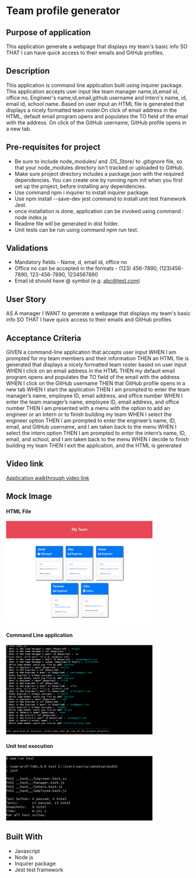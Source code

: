 # Team profile generator

## Purpose of application
This application generate a webpage that displays my team's basic info SO THAT I can have quick access to their emails and GitHub profiles. 

## Description
This application is command line application built using inquirer package. This application accepts user input like team manager name,id,email id, office no, Engineer's name,id,email,github username and Intern's name, id, email id, school name. Based on user input an HTML file is generated that displays a nicely formatted team roster.On click of email address in the HTML,
default email program opens and populates the TO field of the email with the address. On click of the GitHub username, GitHub profile opens in a new tab.

## Pre-requisites for project
 * Be sure to include node_modules/ and .DS_Store/ to .gitignore file, so that your node_modules directory isn't tracked or uploaded to GitHub.
 * Make sure project directory includes a package.json with the required dependencies. You can create one by running npm init when you first set up the project, before installing any dependencies.
 * Use command npm i inquirer to install inquirer package.
 * Use npm install --save-dev jest command to install unit test framework Jest.
 * once installation is done, application can be invoked using command : node index.js
 * Readme file will be generated in dist folder.
 * Unit tests can be run using command npm run test.

## Validations 
* Mandatory fields - Name, d, email id, office no
* Office no can be accepted in the formats - (123) 456-7890, (123)456-7890, 123-456-7890, 
1234567890
* Email id should have @ symbol (e.g. abc@test.com)

 ## User Story
AS A manager
I WANT to generate a webpage that displays my team's basic info
SO THAT I have quick access to their emails and GitHub profiles

 ## Acceptance Criteria

GIVEN a command-line application that accepts user input
WHEN I am prompted for my team members and their information
THEN an HTML file is generated that displays a nicely formatted team roster based on user input
WHEN I click on an email address in the HTML
THEN my default email program opens and populates the TO field of the email with the address
WHEN I click on the GitHub username
THEN that GitHub profile opens in a new tab
WHEN I start the application
THEN I am prompted to enter the team manager’s name, employee ID, email address, and office number
WHEN I enter the team manager’s name, employee ID, email address, and office number
THEN I am presented with a menu with the option to add an engineer or an intern or to finish building my team
WHEN I select the engineer option
THEN I am prompted to enter the engineer’s name, ID, email, and GitHub username, and I am taken back to the menu
WHEN I select the intern option
THEN I am prompted to enter the intern’s name, ID, email, and school, and I am taken back to the menu
WHEN I decide to finish building my team
THEN I exit the application, and the HTML is generated

## Video link

[Application walkthrough video link](./images/Readme-Generator.mp4)

## Mock Image
#### HTML File
<div>
    <img src="./images/app.png" width="400px"/> 
</div>

#### Command Line application
<div>
    <img src="./images/commandline.png" width="400px"/> 
</div>

#### Unit test execution

<div>
    <img src="./images/unittest.png" width="400px"/> 
</div>


## Built With
* Javascript
* Node js
* Inquirer package
* Jest test framework
